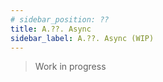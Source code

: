 ```yaml
---
# sidebar_position: ??
title: A.??. Async
sidebar_label: A.??. Async (WIP)
---
```


> Work in progress
